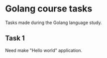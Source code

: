 # Golang course tasks

Tasks made during the Golang language study.

Task 1
---------

Need make "Hello world" application.